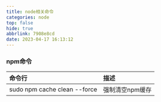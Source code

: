 ```yaml
---
title: node相关命令
categories: node
top: false
hide: true
abbrlink: 7908e8cd
date: 2023-04-17 16:13:12
---
```


### npm命令

命令行|描述
:-|:-
sudo npm cache clean --force | 强制清空npm缓存


